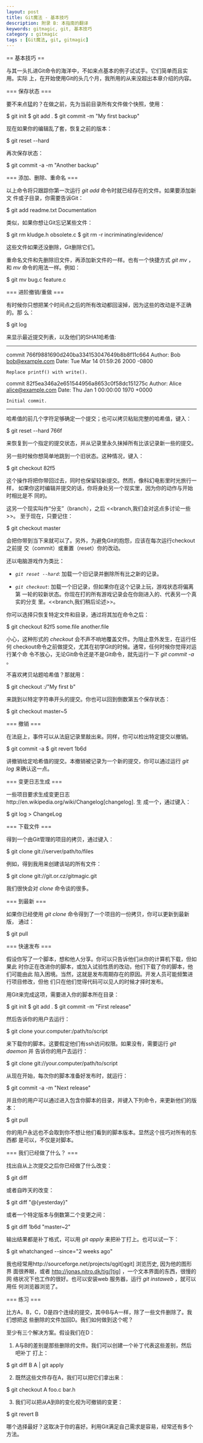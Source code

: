 ```yaml
---
layout: post
title: Git魔法 - 基本技巧
description: 附录 B: 本指南的翻译
keywords: gitmagic, git, 基本技巧
category : gitmagic
tags : [Git魔法, git, gitmagic]
---
```

== 基本技巧 ==

与其一头扎进Git命令的海洋中，不如来点基本的例子试试手。它们简单而且实用。实际
上，在开始使用Git的头几个月，我所用的从来没超出本章介绍的内容。

=== 保存状态 ===

要不来点猛的？在做之前，先为当前目录所有文件做个快照，使用：

 $ git init
 $ git add .
 $ git commit -m "My first backup"

现在如果你的编辑乱了套，恢复之前的版本：

 $ git reset --hard

再次保存状态：

 $ git commit -a -m "Another backup"

=== 添加、删除、重命名 ===

以上命令将只跟踪你第一次运行 *git add* 命令时就已经存在的文件。如果要添加新文
件或子目录，你需要告诉Git：

 $ git add readme.txt Documentation

类似，如果你想让Git忘记某些文件：

 $ git rm kludge.h obsolete.c
 $ git rm -r incriminating/evidence/

这些文件如果还没删除，Git删除它们。

重命名文件和先删除旧文件，再添加新文件的一样。也有一个快捷方式 *git mv* ，和
*mv* 命令的用法一样。例如：

 $ git mv bug.c feature.c

=== 进阶撤销/重做 ===

有时候你只想把某个时间点之后的所有改动都回滚掉，因为这些的改动是不正确的。那
么：

 $ git log

来显示最近提交列表，以及他们的SHA1哈希值:

----------------------------------
commit 766f9881690d240ba334153047649b8b8f11c664
Author: Bob <bob@example.com>
Date:   Tue Mar 14 01:59:26 2000 -0800

    Replace printf() with write().

commit 82f5ea346a2e651544956a8653c0f58dc151275c
Author: Alice <alice@example.com>
Date:   Thu Jan 1 00:00:00 1970 +0000

    Initial commit.
----------------------------------

哈希值的前几个字符足够确定一个提交；也可以拷贝粘贴完整的哈希值，键入：

 $ git reset --hard 766f

来恢复到一个指定的提交状态，并从记录里永久抹掉所有比该记录新一些的提交。

另一些时候你想简单地跳到一个旧状态。这种情况，键入：

 $ git checkout 82f5

这个操作将把你带回过去，同时也保留较新提交。然而，像科幻电影里时光旅行一样，
如果你这时编辑并提交的话，你将身处另一个现实里，因为你的动作与开始时相比是不
同的。

这另一个现实叫作“分支”（branch），之后 <<branch,我们会对这点多讨论一些>>。
至于现在，只要记住：

 $ git checkout master

会把你带到当下来就可以了。另外，为避免Git的抱怨，应该在每次运行checkout之前提
交（commit）或重置（reset）你的改动。

还以电脑游戏作为类比：

- *`git reset --hard`*: 加载一个旧记录并删除所有比之新的记录。

- *`git checkout`*: 加载一个旧记录，但如果你在这个记录上玩，游戏状态将偏离第
  一轮的较新状态。你现在打的所有游戏记录会在你刚进入的、代表另一个真实的分支
  里。<<branch,我们稍后论述>>。

你可以选择只恢复特定文件和目录，通过将其加在命令之后：

 $ git checkout 82f5 some.file another.file

小心，这种形式的 *checkout* 会不声不响地覆盖文件。为阻止意外发生，在运行任何
checkout命令之前做提交，尤其在初学Git的时候。通常，任何时候你觉得对运行某个命
令不放心，无论Git命令还是不是Git命令，就先运行一下 *git commit -a* 。

不喜欢拷贝站题哈希值？那就用：

 $ git checkout :/"My first b"

来跳到以特定字符串开头的提交。你也可以回到倒数第五个保存状态：

 $ git checkout master~5

=== 撤销 ===

在法庭上，事件可以从法庭记录里敲出来。同样，你可以检出特定提交以撤销。

 $ git commit -a
 $ git revert 1b6d

讲撤销给定哈希值的提交。本撤销被记录为一个新的提交，你可以通过运行 *git log*
来确认这一点。

=== 变更日志生成 ===

一些项目要求生成变更日志http://en.wikipedia.org/wiki/Changelog[changelog]. 生
成一个，通过键入：

 $ git log > ChangeLog

=== 下载文件 ===

得到一个由Git管理的项目的拷贝，通过键入：

 $ git clone git://server/path/to/files

例如，得到我用来创建该站的所有文件：

 $ git clone git://git.or.cz/gitmagic.git

我们很快会对 *clone* 命令谈的很多。

=== 到最新 ===

如果你已经使用 *git clone* 命令得到了一个项目的一份拷贝，你可以更新到最新版，
通过：

 $ git pull

 
=== 快速发布 ===

假设你写了一个脚本，想和他人分享。你可以只告诉他们从你的计算机下载，但如果此
时你正在改进你的脚本，或加入试验性质的改动，他们下载了你的脚本，他们可能由此
陷入困境。当然，这就是发布周期存在的原因。开发人员可能频繁进行项目修改，但他
们只在他们觉得代码可以见人的时候才择时发布。

用Git来完成这项，需要进入你的脚本所在目录：

 $ git init
 $ git add .
 $ git commit -m "First release"

然后告诉你的用户去运行：

 $ git clone your.computer:/path/to/script

来下载你的脚本。这要假定他们有ssh访问权限。如果没有，需要运行 *git daemon* 并
告诉你的用户去运行：

 $ git clone git://your.computer/path/to/script

从现在开始，每次你的脚本准备好发布时，就运行：

 $ git commit -a -m "Next release"

并且你的用户可以通过进入包含你脚本的目录，并键入下列命令，来更新他们的版本：

 $ git pull

你的用户永远也不会取到你不想让他们看到的脚本版本。显然这个技巧对所有的东西都
是可以，不仅是对脚本。


=== 我们已经做了什么？ ===

找出自从上次提交之后你已经做了什么改变：

 $ git diff

或者自昨天的改变：

 $ git diff "@{yesterday}"

或者一个特定版本与倒数第二个变更之间：

 $ git diff 1b6d "master~2"

输出结果都是补丁格式，可以用 *git apply* 来把补丁打上。也可以试一下：

 $ git whatchanged --since="2 weeks ago"

我也经常用http://sourceforge.net/projects/qgit[qgit] 浏览历史, 因为他的图形界
面很养眼，或者 http://jonas.nitro.dk/tig/[tig] ，一个文本界面的东西，很慢的网
络状况下也工作的很好。也可以安装web 服务器，运行 *git instaweb* ，就可以用任
何浏览器浏览了。

=== 练习 ===

比方A，B，C，D是四个连续的提交，其中B与A一样，除了一些文件删除了。我们想把这
些删除的文件加回D。我们如何做到这个呢？

至少有三个解决方案。假设我们在D：

  1. A与B的差别是那些删除的文件。我们可以创建一个补丁代表这些差别，然后吧补丁
     打上：

   $ git diff B A | git apply

  2. 既然这些文件存在A，我们可以把它们拿出来：

   $ git checkout A foo.c bar.h

  3. 我们可以把从A到B的变化视为可撤销的变更：

   $ git revert B

哪个选择最好？这取决于你的喜好。利用Git满足自己需求是容易，经常还有多个方法。
